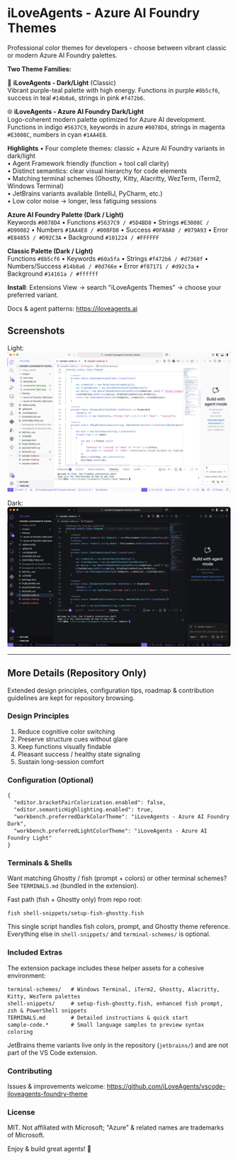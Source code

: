 # iLoveAgents - Azure AI Foundry Themes

Professional color themes for developers - choose between vibrant classic or modern Azure AI Foundry palettes.

**Two Theme Families:**

🎨 **iLoveAgents - Dark/Light** (Classic)  
Vibrant purple-teal palette with high energy. Functions in purple `#8b5cf6`, success in teal `#14b8a6`, strings in pink `#f472b6`.

🌐 **iLoveAgents - Azure AI Foundry Dark/Light**  
Logo-coherent modern palette optimized for Azure AI development. Functions in indigo `#5637C9`, keywords in azure `#0078D4`, strings in magenta `#E3008C`, numbers in cyan `#1AA4E8`.

**Highlights**
• Four complete themes: classic + Azure AI Foundry variants in dark/light  
• Agent Framework friendly (function + tool call clarity)  
• Distinct semantics: clear visual hierarchy for code elements  
• Matching terminal schemes (Ghostty, Kitty, Alacritty, WezTerm, iTerm2, Windows Terminal)  
• JetBrains variants available (IntelliJ, PyCharm, etc.)  
• Low color noise → longer, less fatiguing sessions  

**Azure AI Foundry Palette (Dark / Light)**  
Keywords `#0078D4` • Functions `#5637C9 / #5D4BD8` • Strings `#E3008C / #D90082` • Numbers `#1AA4E8 / #008FD8` • Success `#0FA8A0 / #079A93` • Error `#E84855 / #D92C3A` • Background `#101224 / #FFFFFF`

**Classic Palette (Dark / Light)**  
Functions `#8b5cf6` • Keywords `#60a5fa` • Strings `#f472b6 / #d7368f` • Numbers/Success `#14b8a6 / #0d766e` • Error `#f87171 / #d92c3a` • Background `#14161a / #ffffff`

**Install**: Extensions View → search "iLoveAgents Themes" → choose your preferred variant.

Docs & agent patterns: <https://iloveagents.ai>

## Screenshots

Light: ![Light Theme](images/screenshot-light.png)

Dark: ![Dark Theme](images/screenshot-dark.png)

---

## More Details (Repository Only)

Extended design principles, configuration tips, roadmap & contribution guidelines are kept for repository browsing.

### Design Principles

1. Reduce cognitive color switching  
2. Preserve structure cues without glare  
3. Keep functions visually findable  
4. Pleasant success / healthy state signaling  
5. Sustain long-session comfort  

### Configuration (Optional)

```jsonc
{
  "editor.bracketPairColorization.enabled": false,
  "editor.semanticHighlighting.enabled": true,
  "workbench.preferredDarkColorTheme": "iLoveAgents - Azure AI Foundry Dark",
  "workbench.preferredLightColorTheme": "iLoveAgents - Azure AI Foundry Light"
}
```

### Terminals & Shells

Want matching Ghostty / fish (prompt + colors) or other terminal schemes? See `TERMINALS.md` (bundled in the extension).

Fast path (fish + Ghostty only) from repo root:

```fish
fish shell-snippets/setup-fish-ghostty.fish
```

This single script handles fish colors, prompt, and Ghostty theme reference. Everything else in `shell-snippets/` and `terminal-schemes/` is optional.

### Included Extras

The extension package includes these helper assets for a cohesive environment:

```text
terminal-schemes/   # Windows Terminal, iTerm2, Ghostty, Alacritty, Kitty, WezTerm palettes
shell-snippets/     # setup-fish-ghostty.fish, enhanced fish prompt, zsh & PowerShell snippets
TERMINALS.md        # Detailed instructions & quick start
sample-code.*       # Small language samples to preview syntax coloring
```

JetBrains theme variants live only in the repository (`jetbrains/`) and are not part of the VS Code extension.

### Contributing

Issues & improvements welcome: <https://github.com/iLoveAgents/vscode-iloveagents-foundry-theme>

### License

MIT. Not affiliated with Microsoft; "Azure" & related names are trademarks of Microsoft.

Enjoy & build great agents! 💙
